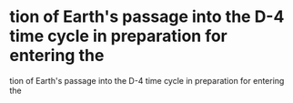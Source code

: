 # tion of Earth's passage into the D-4 time cycle in preparation for entering the

tion of Earth's passage into the D-4 time cycle in preparation for entering the